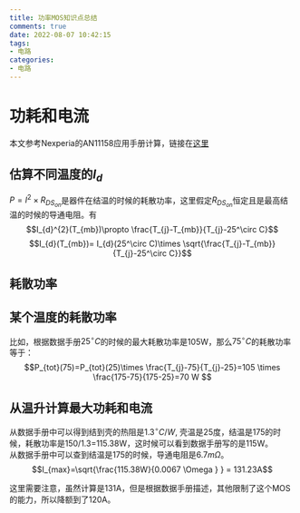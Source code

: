 ```yaml
---
title: 功率MOS知识点总结
comments: true
date: 2022-08-07 10:42:15
tags:
- 电路
categories:
- 电路
---
```


# 功耗和电流

本文参考Nexperia的AN11158应用手册计算，链接在[这里](https://assets.nexperia.com/documents/application-note/AN11158.pdf)

## 估算不同温度的$I_{d}$  
$P=I^{2}\times R_{DS_{on}}$是器件在结温的时候的耗散功率，这里假定$R_{DS_{on}}$恒定且是最高结温的时候的导通电阻。有
$$I_{d}^{2}(T_{mb})\propto \frac{T_{j}-T_{mb}}{T_{j}-25^\circ C}$$
$$I_{d}(T_{mb})= I_{d}(25^\circ C)\times \sqrt{\frac{T_{j}-T_{mb}}{T_{j}-25^\circ C}}$$  

## 耗散功率

## 某个温度的耗散功率

比如，根据数据手册$25^\circ C$的时候的最大耗散功率是105W，那么$75^\circ C$的耗散功率等于：
$$P_{tot}(75)=P_{tot}(25)\times \frac{T_{j}-75}{T_{j}-25}=105 \times \frac{175-75}{175-25}=70 W  $$

## 从温升计算最大功耗和电流

从数据手册中可以得到结到壳的热阻是$1.3^\circ C/W$, 壳温是25度，结温是175的时候，耗散功率是150/1.3=115.38W，这时候可以看到数据手册写的是115W。  
从数据手册中可以查到结温是175的时候，导通电阻是6.7$m\Omega$。  
$$I_{max}=\sqrt{\frac{115.38W}{0.0067 \Omega } } = 131.23A$$

这里需要注意，虽然计算是131A，但是根据数据手册描述，其他限制了这个MOS的能力，所以降额到了120A。

